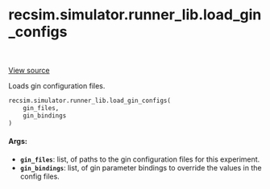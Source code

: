 <div itemscope itemtype="http://developers.google.com/ReferenceObject">
<meta itemprop="name" content="recsim.simulator.runner_lib.load_gin_configs" />
<meta itemprop="path" content="Stable" />
</div>

# recsim.simulator.runner_lib.load_gin_configs

<table class="tfo-notebook-buttons tfo-api" align="left">
</table>

<a target="_blank" href="https://github.com/google-research/recsim/simulator/runner_lib.py">View
source</a>

Loads gin configuration files.

```python
recsim.simulator.runner_lib.load_gin_configs(
    gin_files,
    gin_bindings
)
```

<!-- Placeholder for "Used in" -->

#### Args:

*   <b>`gin_files`</b>: list, of paths to the gin configuration files for this
    experiment.
*   <b>`gin_bindings`</b>: list, of gin parameter bindings to override the
    values in the config files.
